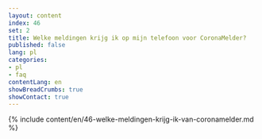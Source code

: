 ```yaml
---
layout: content
index: 46
set: 2
title: Welke meldingen krijg ik op mijn telefoon voor CoronaMelder? 
published: false
lang: pl
categories:
- pl
- faq
contentLang: en
showBreadCrumbs: true
showContact: true
---
```

{% include content/en/46-welke-meldingen-krijg-ik-van-coronamelder.md %}

